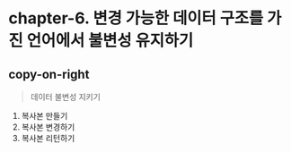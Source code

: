 # chapter-6. 변경 가능한 데이터 구조를 가진 언어에서 불변성 유지하기

## copy-on-right

> 데이터 불변성 지키기

1. 복사본 만들기
2. 복사본 변경하기
3. 복사본 리턴하기
